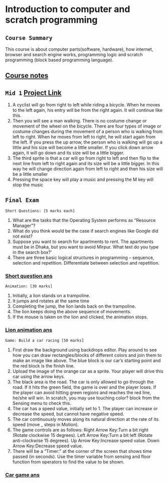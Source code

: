 # Introduction to computer and scratch programming

## `Course Summary`

This course is about computer parts(software, hardware), how internet,
browser and search engine works, programming logic and scratch programming
(block based programming language).

## [Course notes](https://drive.google.com/drive/folders/1jsz4SM1Yx2IpAYtdYfETIYSfXOYlbHLA?usp=sharing)

## `Mid 1` [Project Link](https://scratch.mit.edu/projects/669573193)

1. A cyclist will go from right to left while riding a bicycle. When he moves to the left again, his entry will be from the right again. It will continue like this.
2. Then you will see a man walking. There is no costume change or movement of the wheel on the bicycle. There are four types of image or costume changes during the movement of a person who is walking from left to right. When he moves from left to right, he will start again from the left. If you press the up arrow, the person who is walking will go up a little and his size will become a little smaller. If you click down arrow again, it will go down and its size will be a little bigger.
3. The third sprite is that a car will go from right to left and then flip to the next line from left to right again and its size will be a little bigger. In this way he will change direction again from left to right and then his size will be a little smaller
4. Pressing the space key will play a music and pressing the M key will stop the music

## `Final Exam`

`Short Questions: [5 marks each]`

1. What are the tasks that the Operating System performs as “Resource Manager”?
2. What do you think would be the case if search engines like Google did not exist?
3. Suppose you want to search for apartments to rent. The apartments must be in Dhaka, but you want to avoid Mirpur. What text do you type in the search box?’
4. There are three basic logical structures in programming – sequence, selection and repetition. Differentiate between selection and repetition.

### [Short question ans](https://docs.google.com/document/d/1PZhc9bONbVJtRLUPK0NRgabsyA2J1of0a3aPFEIbMbU/edit?usp=sharing)

`Animation: [30 marks]`

1. Initially, a lion stands on a trampoline.
2. It jumps and rotates at the same time
3. Completing the jump, the lion lands back on the trampoline.
4. The lion keeps doing the above sequence of movements.
5. If the mouse is taken on the lion and clicked, the animation stops.

### [Lion animation ans](https://scratch.mit.edu/projects/673641301/)

`Game: Build a car racing [50 marks]`

1. First draw the background using backdrops editor. Play around to see how you can draw rectangles/blocks of different colors and join them to make an image like above.
   The blue block is our car’s starting point and the red block is the finish line.
2. Upload the image of the orange car as a sprite. Your player will drive this car using the arrow keys.
3. The black area is the road. The car is only allowed to go through the road. If it hits the green field, the game is over and the player loses. If the player can avoid hitting green regions and reaches the red line, he/she will win. In scratch, you may use touching color? block from the Sensing menu to check this.
4. The car has a speed value, initially set to 1. The player can increase or decrease the speed, but cannot have negative speed.
5. The car continuously moves along its natural direction at the rate of its speed (move \_ steps in Motion).
6. The game controls are as follows:
   Right Arrow Key:Turn a bit right (Rotate clockwise 15 degrees).
   Left Arrow Key:Turn a bit left (Rotate anti-clockwise 15 degrees).
   Up Arrow Key:Increase speed value.
   Down Arrow Key:Decrease speed value.
7. There will be a “Timer:” at the corner of the screen that shows time passed (in seconds). Use the timer variable from sensing and floor function from operators to find the value to be shown.

### [Car game ans](https://scratch.mit.edu/projects/673655186/)
